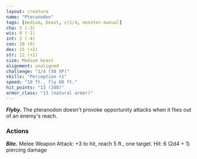 ```yaml
---
layout: creature
name: "Pteranodon"
tags: [medium, beast, cr1/4, monster-manual]
cha: 5 (-3)
wis: 9 (-1)
int: 2 (-4)
con: 10 (0)
dex: 15 (+2)
str: 12 (+1)
size: Medium beast
alignment: unaligned
challenge: "1/4 (50 XP)"
skills: "Perception +1"
speed: "10 ft., fly 60 ft."
hit_points: "13 (3d8)"
armor_class: "13 (natural armor)"
---
```


***Flyby.*** The pteranodon doesn't provoke opportunity attacks when it flies out of an enemy's reach.

### Actions

***Bite.*** Melee Weapon Attack: +3 to hit, reach 5 ft., one target. Hit: 6 (2d4 + 1) piercing damage
